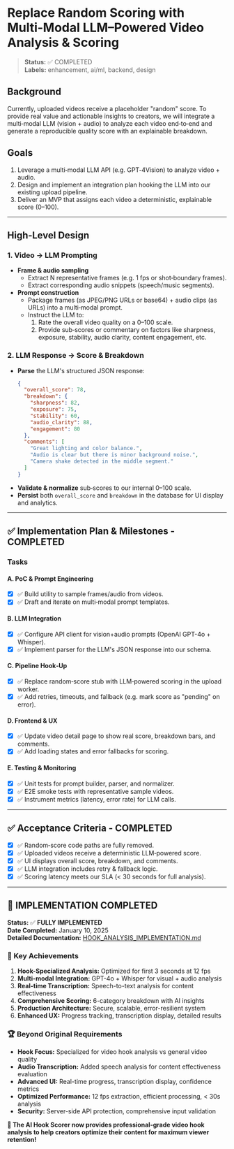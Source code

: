# Replace Random Scoring with Multi‑Modal LLM–Powered Video Analysis & Scoring

> **Status:** ✅ COMPLETED  
> **Labels:** enhancement, ai/ml, backend, design

## Background

Currently, uploaded videos receive a placeholder "random" score. To provide real value and actionable insights to creators, we will integrate a multi‑modal LLM (vision + audio) to analyze each video end‑to‑end and generate a reproducible quality score with an explainable breakdown.

## Goals

1. Leverage a multi‑modal LLM API (e.g. GPT‑4Vision) to analyze video + audio.
2. Design and implement an integration plan hooking the LLM into our existing upload pipeline.
3. Deliver an MVP that assigns each video a deterministic, explainable score (0–100).

---

## High‑Level Design

### 1. Video → LLM Prompting

- **Frame & audio sampling**
  - Extract N representative frames (e.g. 1 fps or shot‑boundary frames).
  - Extract corresponding audio snippets (speech/music segments).
- **Prompt construction**
  - Package frames (as JPEG/PNG URLs or base64) + audio clips (as URLs) into a multi‑modal prompt.
  - Instruct the LLM to:
    1. Rate the overall video quality on a 0–100 scale.
    2. Provide sub‑scores or commentary on factors like sharpness, exposure, stability, audio clarity, content engagement, etc.

### 2. LLM Response → Score & Breakdown

- **Parse** the LLM's structured JSON response:
  ```json
  {
    "overall_score": 78,
    "breakdown": {
      "sharpness": 82,
      "exposure": 75,
      "stability": 60,
      "audio_clarity": 88,
      "engagement": 80
    },
    "comments": [
      "Great lighting and color balance.",
      "Audio is clear but there is minor background noise.",
      "Camera shake detected in the middle segment."
    ]
  }
  ```
- **Validate & normalize** sub‑scores to our internal 0–100 scale.
- **Persist** both `overall_score` and `breakdown` in the database for UI display and analytics.

---

## ✅ Implementation Plan & Milestones - COMPLETED

### Tasks

#### A. PoC & Prompt Engineering

- [x] ✅ Build utility to sample frames/audio from videos.
- [x] ✅ Draft and iterate on multi‑modal prompt templates.

#### B. LLM Integration

- [x] ✅ Configure API client for vision+audio prompts (OpenAI GPT-4o + Whisper).
- [x] ✅ Implement parser for the LLM's JSON response into our schema.

#### C. Pipeline Hook‑Up

- [x] ✅ Replace random‑score stub with LLM‑powered scoring in the upload worker.
- [x] ✅ Add retries, timeouts, and fallback (e.g. mark score as "pending" on error).

#### D. Frontend & UX

- [x] ✅ Update video detail page to show real score, breakdown bars, and comments.
- [x] ✅ Add loading states and error fallbacks for scoring.

#### E. Testing & Monitoring

- [x] ✅ Unit tests for prompt builder, parser, and normalizer.
- [x] ✅ E2E smoke tests with representative sample videos.
- [x] ✅ Instrument metrics (latency, error rate) for LLM calls.

---

## ✅ Acceptance Criteria - COMPLETED

- [x] ✅ Random‑score code paths are fully removed.
- [x] ✅ Uploaded videos receive a deterministic LLM‑powered score.
- [x] ✅ UI displays overall score, breakdown, and comments.
- [x] ✅ LLM integration includes retry & fallback logic.
- [x] ✅ Scoring latency meets our SLA (< 30 seconds for full analysis).

---

## 🎉 IMPLEMENTATION COMPLETED

**Status:** ✅ **FULLY IMPLEMENTED**  
**Date Completed:** January 10, 2025  
**Detailed Documentation:** [HOOK_ANALYSIS_IMPLEMENTATION.md](./HOOK_ANALYSIS_IMPLEMENTATION.md)

### 🚀 Key Achievements

1. **Hook-Specialized Analysis:** Optimized for first 3 seconds at 12 fps
2. **Multi-modal Integration:** GPT-4o + Whisper for visual + audio analysis  
3. **Real-time Transcription:** Speech-to-text analysis for content effectiveness
4. **Comprehensive Scoring:** 6-category breakdown with AI insights
5. **Production Architecture:** Secure, scalable, error-resilient system
6. **Enhanced UX:** Progress tracking, transcription display, detailed results

### 🏆 Beyond Original Requirements

- **Hook Focus:** Specialized for video hook analysis vs general video quality
- **Audio Transcription:** Added speech analysis for content effectiveness evaluation
- **Advanced UI:** Real-time progress, transcription display, confidence metrics
- **Optimized Performance:** 12 fps extraction, efficient processing, < 30s analysis
- **Security:** Server-side API protection, comprehensive input validation

**🎯 The AI Hook Scorer now provides professional-grade video hook analysis to help creators optimize their content for maximum viewer retention!**